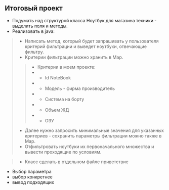 ## Итоговый проект
- Подумать над структурой класса Ноутбук для магазина техники - выделить поля и методы.
- Реализовать в java:
> - Написать метод, который будет запрашивать у пользователя критерий фильтрации и выведет ноутбуки, отвечающие фильтру. 
> - Критерии фильтрации можно хранить в Map.
>> - Критерии в моем проекте:
>> - - Id NoteBook
>> - - Модель - фирма производитель
>> - - Система на борту
>> - -  Объем ЖД
>> - - ОЗУ
> - Далее нужно запросить минимальные значения для указанных критериев - сохранить параметры фильтрации можно также в Map.
> - Отфильтровать ноутбуки их первоначального множества и вывести проходящие по условиям.

> - Класс сделать в отдельном файле
приветствие
- Выбор параметра
- выбор конкретнее
- вывод подходящих
